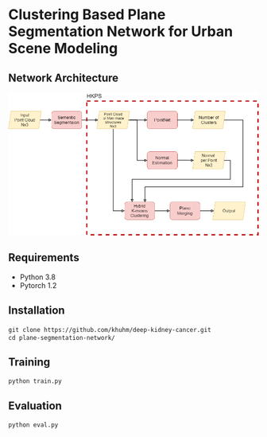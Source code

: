 # Clustering Based Plane Segmentation Network for Urban Scene Modeling
## Network Architecture
![network](./images/HKPS.png)

## Requirements
* Python 3.8
* Pytorch 1.2

## Installation
```
git clone https://github.com/khuhm/deep-kidney-cancer.git
cd plane-segmentation-network/
```

## Training
```
python train.py
```

## Evaluation
```
python eval.py
```

